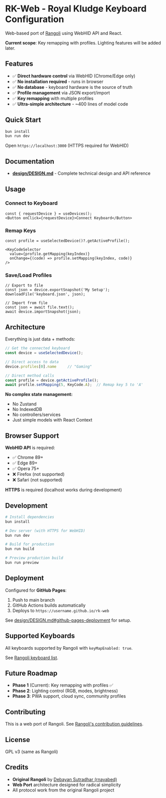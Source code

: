 # RK-Web - Royal Kludge Keyboard Configuration

Web-based port of [Rangoli](https://github.com/rnayabed/rangoli) using WebHID API and React.

**Current scope**: Key remapping with profiles. Lighting features will be added later.

## Features

- ✅ **Direct hardware control** via WebHID (Chrome/Edge only)
- ✅ **No installation required** - runs in browser
- ✅ **No database** - keyboard hardware is the source of truth
- ✅ **Profile management** via JSON export/import
- ✅ **Key remapping** with multiple profiles
- ✅ **Ultra-simple architecture** - ~400 lines of model code

## Quick Start

```bash
bun install
bun run dev
```

Open `https://localhost:3000` (HTTPS required for WebHID)

## Documentation

- **[design/DESIGN.md](./design/DESIGN.md)** - Complete technical design and API reference

## Usage

### Connect to Keyboard

```tsx
const { requestDevice } = useDevices();
<Button onClick={requestDevice}>Connect Keyboard</Button>
```

### Remap Keys

```tsx
const profile = useSelectedDevice()?.getActiveProfile();

<KeyCodeSelector
  value={profile.getMapping(keyIndex)}
  onChange={(code) => profile.setMapping(keyIndex, code)}
/>
```

### Save/Load Profiles

```tsx
// Export to file
const json = device.exportSnapshot('My Setup');
downloadFile('keyboard.json', json);

// Import from file
const json = await file.text();
await device.importSnapshot(json);
```

## Architecture

Everything is just data + methods:

```typescript
// Get the connected keyboard
const device = useSelectedDevice();

// Direct access to data
device.profiles[0].name     // "Gaming"

// Direct method calls
const profile = device.getActiveProfile();
await profile.setMapping(5, KeyCode.A);  // Remap key 5 to 'A'
```

**No complex state management:**
- No Zustand
- No IndexedDB
- No controllers/services
- Just simple models with React Context

## Browser Support

**WebHID API** is required:
- ✅ Chrome 89+
- ✅ Edge 89+
- ✅ Opera 75+
- ❌ Firefox (not supported)
- ❌ Safari (not supported)

**HTTPS** is required (localhost works during development)

## Development

```bash
# Install dependencies
bun install

# Dev server (with HTTPS for WebHID)
bun run dev

# Build for production
bun run build

# Preview production build
bun run preview
```

## Deployment

Configured for **GitHub Pages**:

1. Push to main branch
2. GitHub Actions builds automatically
3. Deploys to `https://username.github.io/rk-web`

See [design/DESIGN.md#github-pages-deployment](./design/DESIGN.md#github-pages-deployment) for setup.

## Supported Keyboards

All keyboards supported by Rangoli with `keyMapEnabled: true`.

See [Rangoli keyboard list](../rangoli/keyboards-list.md).

## Future Roadmap

- **Phase 1** (Current): Key remapping with profiles ✅
- **Phase 2**: Lighting control (RGB, modes, brightness)
- **Phase 3**: PWA support, cloud sync, community profiles

## Contributing

This is a web port of Rangoli. See [Rangoli's contribution guidelines](https://github.com/rnayabed/rangoli#bugs-and-support).

## License

GPL v3 (same as Rangoli)

## Credits

- **Original Rangoli** by [Debayan Sutradhar (rnayabed)](https://github.com/rnayabed)
- **Web Port** architecture designed for radical simplicity
- All protocol work from the original Rangoli project

